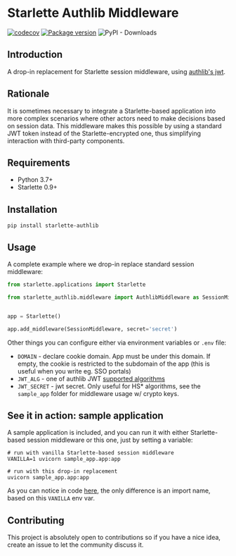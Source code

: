 # Starlette Authlib Middleware

[![codecov](https://codecov.io/gh/aogier/starlette-authlib/branch/master/graph/badge.svg)](https://codecov.io/gh/aogier/starlette-authlib)
[![Package version](https://badge.fury.io/py/starlette-authlib.svg)](https://pypi.org/project/starlette-authlib)
![PyPI - Downloads](https://img.shields.io/pypi/dm/starlette-authlib)

## Introduction

A drop-in replacement for Starlette session middleware, using [authlib's jwt](https://docs.authlib.org/en/latest/jose/jwt.html).

## Rationale

It is sometimes necessary to integrate a Starlette-based application into more
complex scenarios where other actors need to make decisions based on session
data. This middleware makes this possible by using a standard JWT token instead
of the Starlette-encrypted one, thus simplifying interaction with third-party
components.

## Requirements

* Python 3.7+
* Starlette 0.9+

## Installation

```console
pip install starlette-authlib
```

## Usage

A complete example where we drop-in replace standard session middleware:

```python
from starlette.applications import Starlette

from starlette_authlib.middleware import AuthlibMiddleware as SessionMiddleware


app = Starlette()

app.add_middleware(SessionMiddleware, secret='secret')
```

Other things you can configure either via environment variables or `.env` file:

* `DOMAIN` - declare cookie domain. App must be under this domain. If empty,
  the cookie is restricted to the subdomain of the app (this is useful when you
  write eg. SSO portals)
* `JWT_ALG` - one of authlib JWT [supported algorithms](https://docs.authlib.org/en/latest/specs/rfc7518.html#specs-rfc7518)
* `JWT_SECRET` - jwt secret. Only useful for HS* algorithms, see the
  `sample_app` folder for middleware usage w/ crypto keys.

## See it in action: sample application

A sample application is included, and you can run it with either Starlette-based session middleware or this one, just by setting a variable:

```
# run with vanilla Starlette-based session middleware
VANILLA=1 uvicorn sample_app.app:app

# run with this drop-in replacement
uvicorn sample_app.app:app
```

As you can notice in code [here](sample_app/app.py), the only difference is an
import name, based on this `VANILLA` env var.

## Contributing

This project is absolutely open to contributions so if you have a nice idea,
create an issue to let the community discuss it.
